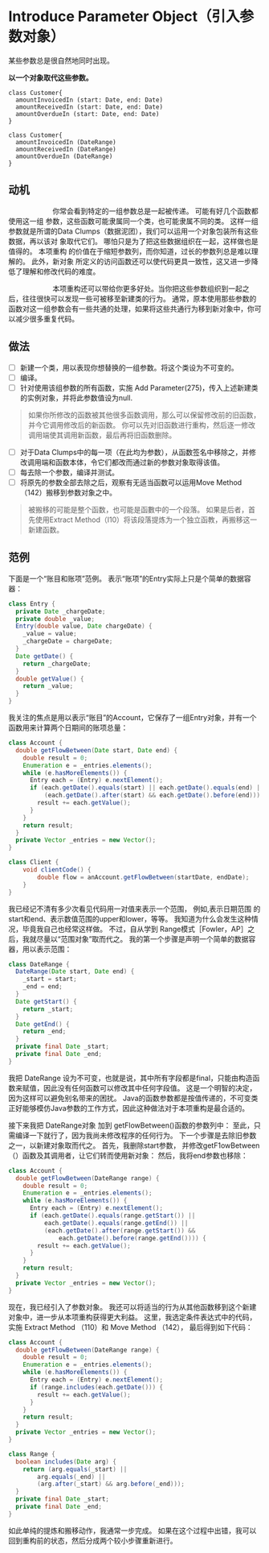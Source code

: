 # Introduce Parameter Object（引⼊参数对象）

某些参数总是很⾃然地同时出现。 

**以⼀个对象取代这些参数。**

```puml
class Customer{
  amountInvoicedIn (start: Date, end: Date)
  amountReceivedIn (start: Date, end: Date)
  amountOverdueIn (start: Date, end: Date)
}

class Customer{
  amountInvoicedIn (DateRange)
  amountReceivedIn (DateRange)
  amountOverdueIn (DateRange)
}
```

## 动机

&emsp;&emsp;&emsp;&emsp;&emsp;&emsp;
你常会看到特定的⼀组参数总是⼀起被传递。
可能有好⼏个函数都使⽤这⼀组 参数，这些函数可能⾪属同⼀个类，也可能⾪属不同的类。
这样⼀组参数就是所谓的Data Clumps（数据泥团），我们可以运⽤⼀个对象包装所有这些数据，再以该对 象取代它们。
哪怕只是为了把这些数据组织在⼀起，这样做也是值得的。
本项重构 的价值在于缩短参数列，⽽你知道，过长的参数列总是难以理解的。
此外，新对象 所定义的访问函数还可以使代码更具⼀致性，这又进⼀步降低了理解和修改代码的难度。

&emsp;&emsp;&emsp;&emsp;&emsp;&emsp;
本项重构还可以带给你更多好处。当你把这些参数组织到⼀起之后，往往很快可以发现⼀些可被移⾄新建类的⾏为。
通常，原本使⽤那些参数的函数对这⼀组参数会有⼀些共通的处理，如果将这些共通⾏为移到新对象中，你可以减少很多重复代码。

## 做法

-[ ] 新建⼀个类，⽤以表现你想替换的⼀组参数。将这个类设为不可变的。 
-[ ] 编译。
-[ ] 针对使⽤该组参数的所有函数，实施 Add Parameter(275)，传⼊上述新建类的实例对象，并将此参数值设为null.
> 如果你所修改的函数被其他很多函数调⽤，那么可以保留修改前的旧函数，并今它调⽤修改后的新函数。
你可以先对旧函数进⾏重构，然后逐⼀修改调⽤端使其调⽤新函数，最后再将旧函数删除。
-[ ] 对于Data Clumps中的每⼀项（在此均为参数），从函数签名中移除之，并修改调⽤端和函数本体，令它们都改⽽通过新的参数对象取得该值。 
-[ ] 每去除⼀个参数，编译并测试。
-[ ] 将原先的参数全部去除之后，观察有⽆适当函数可以运⽤Move Method （142）搬移到参数对象之中。 
> 被搬移的可能是整个函数，也可能是函數中的⼀个段落。
如果是后者，⾸先使⽤Extract Method（I10）将该段落提炼为⼀个独⽴函教，再搬移这⼀新建函数。


## 范例

下⾯是⼀个“账⽬和账项”范例。
表示“账项”的Entry实际上只是个简单的数据容器：

```java
class Entry {
  private Date _chargeDate;
  private double _value;
  Entry(double value, Date chargeDate) {
    _value = value;
    _chargeDate = chargeDate;
  }
  Date getDate() {
    return _chargeDate;
  }
  double getValue() {
    return _value;
  }
}

```

我关注的焦点是⽤以表示“账⽬”的Account，它保存了⼀组Entry对象，并有⼀个函数⽤来计算两个⽇期间的账项总量：
```java
class Account {
  double getFlowBetween(Date start, Date end) {
    double result = 0;
    Enumeration e = _entries.elements();
    while (e.hasMoreElements()) {
      Entry each = (Entry) e.nextElement();
      if (each.getDate().equals(start) || each.getDate().equals(end) ||
          (each.getDate().after(start) && each.getDate().before(end))) {
        result += each.getValue();
      }
    }
    return result;
  }
  private Vector _entries = new Vector();
}
```
```java
class Client {
    void clientCode() {
        double flow = anAccount.getFlowBetween(startDate, endDate);
    }
}

```
我已经记不清有多少次看⻅代码⽤⼀对值来表示⼀个范围，
例如,表示⽇期范围 的start和end、表示数值范围的upper和lower，等等。
我知道为什么会发⽣这种情况，毕竟我⾃⼰也经常这样做。
不过，⾃从学到 Range模式［Fowler，AP］之后，我就尽量以“范围对象”取⽽代之。
我的第⼀个步骤是声明⼀个简单的数据容器，⽤以表示范围：
```java
class DateRange {
  DateRange(Date start, Date end) {
    _start = start;
    _end = end;
  }
  Date getStart() {
    return _start;
  }
  Date getEnd() {
    return _end;
  }
  private final Date _start;
  private final Date _end;
}

```

我把 DateRange 设为不可变，也就是说，其中所有字段都是final，只能由构造函数来赋值，因此没有任何函数可以修改其中任何字段值。
这是⼀个明智的决定，因为这样可以避免别名带来的困扰。
Java的函数参数都是按值传递的，不可变类正好能够模仿Java参数的⼯作⽅式，因此这种做法对于本项重构是最合适的。

接下来我把 DateRange对象 加到 getFlowBetween()函数的参数列中：
⾄此，只需编译⼀下就⾏了，因为我尚未修改程序的任何⾏为。
下⼀个步骤是去除旧参数之⼀，以新建对象取⽽代之。
⾸先，我删除start参数， 并修改getF1owBetween（）函数及其调⽤者，让它们转⽽使⽤新对象：
然后，我将end参数也移除：
```java
class Account {
  double getFlowBetween(DateRange range) {
    double result = 0;
    Enumeration e = _entries.elements();
    while (e.hasMoreElements()) {
      Entry each = (Entry) e.nextElement();
      if (each.getDate().equals(range.getStart()) ||
          each.getDate().equals(range.getEnd()) ||
          (each.getDate().after(range.getStart()) &&
              each.getDate().before(range.getEnd()))) {
        result += each.getValue();
      }
    }
    return result;
  }
  private Vector _entries = new Vector();
}
```

现在，我已经引⼊了参数对象。
我还可以将适当的⾏为从其他函数移到这个新建对象中，进⼀步从本项重构获得更⼤利益。
这⾥，我选定条件表达式中的代码， 实施 Extract Method （110）和 Move Method （142），
最后得到如下代码： 
```java
class Account {
  double getFlowBetween(DateRange range) {
    double result = 0;
    Enumeration e = _entries.elements();
    while (e.hasMoreElements()) {
      Entry each = (Entry) e.nextElement();
      if (range.includes(each.getDate())) {
        result += each.getValue();
      }
    }
    return result;
  }
  private Vector _entries = new Vector();
}

class Range {
  boolean includes(Date arg) {
    return (arg.equals(_start) ||
        arg.equals(_end) ||
        (arg.after(_start) && arg.before(_end)));
  }
  private final Date _start;
  private final Date _end;
}

```

如此单纯的提炼和搬移动作，我通常⼀步完成。
如果在这个过程中出错，我可以回到重构前的状态，然后分成两个较⼩步骤重新进⾏。
